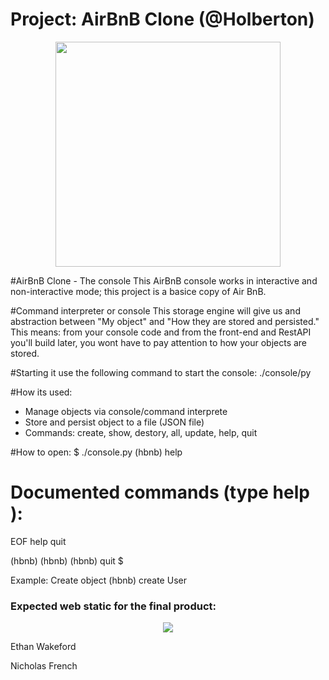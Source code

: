 # Project: AirBnB Clone (@Holberton)

<p align='center'>
  <img src="https://github.com/jarehec/AirBnB_clone_v3/blob/master/dev/HBTN-hbnb-Final.png" width="360" height=auto />
</p>

#AirBnB Clone - The console
This AirBnB console works in interactive and non-interactive mode; this project is a basice copy of Air BnB.

#Command interpreter or console
This storage engine will give us and abstraction between "My object" and "How they are stored and persisted." This means: from your console code and from the front-end and RestAPI you'll build later, you wont have to pay attention to how your objects are stored.

#Starting it
use the following command to start the console: ./console/py

#How its used:
+ Manage objects via console/command interprete
+ Store and persist object to a file (JSON file)
+ Commands: create, show, destory, all, update, help, quit

#How to open:
$ ./console.py
(hbnb) help

Documented commands (type help <topic>):
========================================
EOF  help  quit

(hbnb)
(hbnb)
(hbnb) quit
$

Example: Create object 
(hbnb) create User 


### Expected web static for the final product:

<p align="center">
  <img src="https://s3.amazonaws.com/intranet-projects-files/holbertonschool-higher-level_programming+/268/8-index.png">
</p>

Ethan Wakeford

Nicholas French